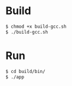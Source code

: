 # Build

```bash
$ chmod +x build-gcc.sh 
$ ./build-gcc.sh 
```

# Run

```bash
$ cd build/bin/
$ ./app
```
